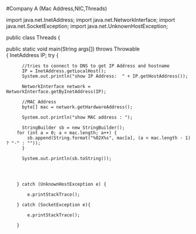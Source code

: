 #Company A (Mac Address,NIC,Threads)

import java.net.InetAddress;
import java.net.NetworkInterface;
import java.net.SocketException;
import java.net.UnknownHostException;

public class Threads 
{
	
   public static void main(String args[]) throws Throwable  
   {
	   InetAddress IP;
		try {
		
		  //tries to connect to DNS to get IP Address and hostname
          IP = InetAddress.getLocalHost();
          System.out.println("show IP Address:  " + IP.getHostAddress());
          
          NetworkInterface network = NetworkInterface.getByInetAddress(IP);
          
          //MAC Address
          byte[] mac = network.getHardwareAddress();
          
          System.out.println("show MAC address : ");
          
          StringBuilder sb = new StringBuilder();
		for (int a = 0; a < mac.length; a++) {
			sb.append(String.format("%02X%s", mac[a], (a < mac.length - 1) ? "-" : ""));		
          }
          
          System.out.println(sb.toString());
		
		
		
				
		} catch (UnknownHostException e) {
			
			e.printStackTrace();
			
		} catch (SocketException e){
				
			e.printStackTrace();
				
		}

